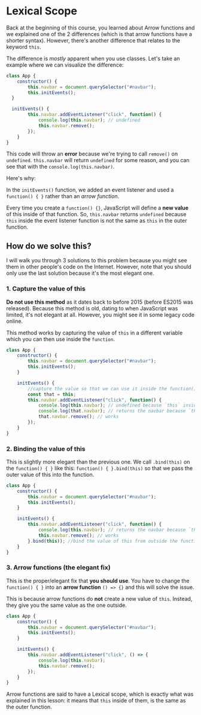 # Lexical Scope

Back at the beginning of this course, you learned about Arrow functions and we explained one of the 2 differences (which is that arrow functions have a shorter syntax). However, there's another difference that relates to the keyword `this`.

The difference is _mostly_ apparent when you use classes. Let's take an example where we can visualize the difference:

```javascript
class App {
    constructor() {
        this.navbar = document.querySelector("#navbar");
        this.initEvents();
  }

  initEvents() {
        this.navbar.addEventListener("click", function() {
            console.log(this.navbar); // undefined
            this.navbar.remove();
        });
    }
}
```

This code will throw an **error** because we're trying to call `remove()` on `undefined`.
`this.navbar` will return `undefined` for some reason, and you can see that with the `console.log(this.navbar)`.

Here's why:

In the `initEvents()` function, we added an event listener and used a `function() { }` rather than an _arrow function_.

Every time you create a `function() {}`, JavaScript will define a **new value** of this inside of that function. So, `this.navbar` returns `undefined` because `this` inside the event listener function is not the same as `this` in the outer function.

## How do we solve this?

I will walk you through 3 solutions to this problem because you might see them in other people's code on the Internet. However, note that you should only use the last solution because it's the most elegant one.

### 1. Capture the value of this

**Do not use this method** as it dates back to before 2015 (before ES2015 was released). Because this method is old, dating to when JavaScript was limited, it's not elegant at all. However, you might see it in some legacy code online.

This method works by capturing the value of `this` in a different variable which you can then use inside the `function`.

```javascript
class App {
    constructor() {
        this.navbar = document.querySelector("#navbar");
        this.initEvents();
    }

    initEvents() {
        //capture the value so that we can use it inside the function() { }
        const that = this;
        this.navbar.addEventListener("click", function() {
            console.log(this.navbar); // undefined because `this` inside the function has a new value
            console.log(that.navbar); // returns the navbar because `that` holds the value of the outer function
            that.navbar.remove(); // works
        });
    }
}
```

### 2. Binding the value of this

This is slightly more elegant than the previous one. We call `.bind(this)` on the `function() { }` like this: `function() { }.bind(this)` so that we pass the outer value of this into the function.

```javascript
class App {
    constructor() {
        this.navbar = document.querySelector("#navbar");
        this.initEvents();
    }

    initEvents() {
        this.navbar.addEventListener("click", function() {
            console.log(this.navbar); // returns the navbar because `this` is bound to the correct value
            this.navbar.remove(); // works
        }.bind(this)); //bind the value of this from outside the function into the inner function
    }
}
```

### 3. Arrow functions (the elegant fix)

This is the proper/elegant fix that **you should use**.
You have to change the `function() { }` into an **arrow function** `() => {}` and this will solve the issue.

This is because arrow functions do **not** create a new value of `this`. Instead, they give you the same value as the one outside.

```javascript
class App {
    constructor() {
        this.navbar = document.querySelector("#navbar");
        this.initEvents();
    }

    initEvents() {
        this.navbar.addEventListener("click", () => {
            console.log(this.navbar);
            this.navbar.remove();
        });
    }
}
```

Arrow functions are said to have a Lexical scope, which is exactly what was explained in this lesson: it means that `this` inside of them, is the same as the outer function.
